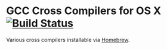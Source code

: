 GCC Cross Compilers for OS X [![Build Status](https://api.travis-ci.org/sevki/homebrew-gcc_cross_compilers.svg)](https://travis-ci.org/sevki/homebrew-gcc_cross_compilers)   
============================

Various cross compilers installable via [Homebrew](http://brew.sh/).
